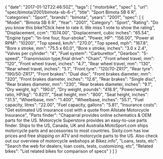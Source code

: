 {
    "date": "2017-01-12T22:46:50Z",
    "tags": [
        "motorbike",
        "spec"
    ],
    "url": "spec\/bimota\/2001\/bimota-sb-6-r",
    "title": "Sport Bimota SB 6 R",
    "categories": "Sport",
    "brands": "bimota",
    "years": "2001",
    "spec": [
        {
            "Model": "Bimota SB 6 R",
            "Year": "2001",
            "Category": "Sport",
            "Rating": "Do you know this bike?Click here to rate it. We miss 1 vote to show the rating",
            "Displacement, ccm": "1074.00",
            "Displacement, cubic inches": "65.54",
            "Engine type": "In-line four, four-stroke",
            "Power, HP": "156.00",
            "Power at RPM": "10200",
            "Top speed, km\/h": "270.0",
            "Top speed, mph": "167.8",
            "Bore x stroke, mm": "75.5 x 60.0",
            "Bore x stroke, inches": "3.0 x 2.4",
            "Valves per cylinder": "4",
            "Fuel system": "Carburettor",
            "Gearbox": "5-speed",
            "Transmission type,final drive": "Chain",
            "Front wheel travel, mm": "120",
            "Front wheel travel, inches": "4.7",
            "Rear wheel travel, mm": "130",
            "Rear wheel travel, inches": "5.1",
            "Front tyre": "120\/70-ZR17",
            "Rear tyre": "190\/50-ZR17",
            "Front brakes": "Dual disc",
            "Front brakes diameter, mm": "320",
            "Front brakes diameter, inches": "12.6",
            "Rear brakes": "Single disc",
            "Rear brakes diameter, mm": "230",
            "Rear brakes diameter, inches": "9.1",
            "Dry weight, kg": "190.0",
            "Dry weight, pounds": "418.9",
            "Power\/weight ratio, HP\/kg": "0.8211",
            "Seat height, mm": "800",
            "Seat height, inches": "31.5",
            "Wheelbase, mm": "1.400",
            "Wheelbase, inches": "55.1",
            "Fuel capacity, litres": "22.00",
            "Fuel capacity, gallons": "5.81",
            "Insurance costs": "Get estimated US insurance cost with a quote from Allstate Motorcycle Insurance",
            "Parts finder": "Chaparral provides online schematics & OEM parts for the US.   Motorcycle Superstore provides an easy-to-use parts finder. Ships to the US, Canada, UK and Australia.MotoSport.com ships motorcycle parts and accessories to most countries.    Sixity.com has low prices and free shipping on ATV and motorcycle parts to the US. Also check out our overview of motorcycle webshops at Bikez.info",
            "Loans, tests, etc": "Search the web for dealers, loan costs, tests, customizing, etc",
            "Related bikes": "List related bikes for comparison of specs"
        }
    ]
}